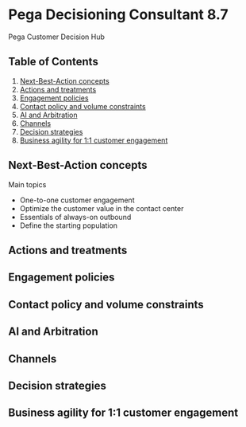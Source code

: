 # Pega Decisioning Consultant 8.7

Pega Customer Decision Hub

## Table of Contents

1. [Next-Best-Action concepts](#next-best-action-concepts)
1. [Actions and treatments](#actions-and-treatments)
1. [Engagement policies](#engagement-policies)
1. [Contact policy and volume constraints](#contact-policy-and-volume-constraints)
1. [AI and Arbitration](#ai-and-arbitration)
1. [Channels](#channels)
1. [Decision strategies](#decision-strategies)
1. [Business agility for 1:1 customer engagement](#business-agility-for-11-customer-engagement)

## Next-Best-Action concepts

Main topics

- One-to-one customer engagement
- Optimize the customer value in the contact center
- Essentials of always-on outbound
- Define the starting population

## Actions and treatments

## Engagement policies

## Contact policy and volume constraints

## AI and Arbitration

## Channels

## Decision strategies

## Business agility for 1:1 customer engagement